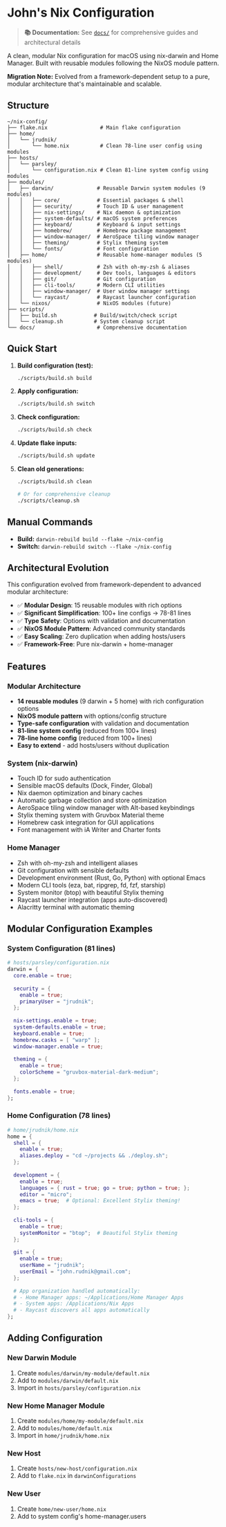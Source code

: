 # John's Nix Configuration

> **📚 Documentation:** See [`docs/`](docs/) for comprehensive guides and architectural details

A clean, modular Nix configuration for macOS using nix-darwin and Home Manager. Built with reusable modules following the NixOS module pattern.

**Migration Note:** Evolved from a framework-dependent setup to a pure, modular architecture that's maintainable and scalable.

## Structure

```
~/nix-config/
├── flake.nix                 # Main flake configuration
├── home/
│   └── jrudnik/
│       └── home.nix          # Clean 78-line user config using modules
├── hosts/
│   └── parsley/
│       └── configuration.nix # Clean 81-line system config using modules
├── modules/
│   ├── darwin/              # Reusable Darwin system modules (9 modules)
│   │   ├── core/            # Essential packages & shell
│   │   ├── security/        # Touch ID & user management
│   │   ├── nix-settings/    # Nix daemon & optimization
│   │   ├── system-defaults/ # macOS system preferences
│   │   ├── keyboard/        # Keyboard & input settings
│   │   ├── homebrew/        # Homebrew package management
│   │   ├── window-manager/  # AeroSpace tiling window manager
│   │   ├── theming/         # Stylix theming system
│   │   └── fonts/           # Font configuration
│   ├── home/                # Reusable home-manager modules (5 modules)
│   │   ├── shell/           # Zsh with oh-my-zsh & aliases
│   │   ├── development/     # Dev tools, languages & editors
│   │   ├── git/             # Git configuration
│   │   ├── cli-tools/       # Modern CLI utilities
│   │   ├── window-manager/  # User window manager settings
│   │   └── raycast/         # Raycast launcher configuration
│   └── nixos/               # NixOS modules (future)
├── scripts/
│   ├── build.sh            # Build/switch/check script
│   └── cleanup.sh          # System cleanup script
└── docs/                    # Comprehensive documentation
```

## Quick Start

1. **Build configuration (test):**
   ```bash
   ./scripts/build.sh build
   ```

2. **Apply configuration:**
   ```bash
   ./scripts/build.sh switch
   ```

3. **Check configuration:**
   ```bash
   ./scripts/build.sh check
   ```

4. **Update flake inputs:**
   ```bash
   ./scripts/build.sh update
   ```

5. **Clean old generations:**
   ```bash
   ./scripts/build.sh clean
   
   # Or for comprehensive cleanup
   ./scripts/cleanup.sh
   ```

## Manual Commands

- **Build:** `darwin-rebuild build --flake ~/nix-config`
- **Switch:** `darwin-rebuild switch --flake ~/nix-config`

## Architectural Evolution

This configuration evolved from framework-dependent to advanced modular architecture:

- ✅ **Modular Design**: 15 reusable modules with rich options
- ✅ **Significant Simplification**: 100+ line configs → 78-81 lines
- ✅ **Type Safety**: Options with validation and documentation
- ✅ **NixOS Module Pattern**: Advanced community standards
- ✅ **Easy Scaling**: Zero duplication when adding hosts/users
- ✅ **Framework-Free**: Pure nix-darwin + home-manager

## Features

### Modular Architecture
- **14 reusable modules** (9 darwin + 5 home) with rich configuration options
- **NixOS module pattern** with options/config structure
- **Type-safe configuration** with validation and documentation
- **81-line system config** (reduced from 100+ lines)
- **78-line home config** (reduced from 100+ lines)
- **Easy to extend** - add hosts/users without duplication

### System (nix-darwin)
- Touch ID for sudo authentication
- Sensible macOS defaults (Dock, Finder, Global)
- Nix daemon optimization and binary caches
- Automatic garbage collection and store optimization
- AeroSpace tiling window manager with Alt-based keybindings
- Stylix theming system with Gruvbox Material theme
- Homebrew cask integration for GUI applications
- Font management with iA Writer and Charter fonts

### Home Manager
- Zsh with oh-my-zsh and intelligent aliases
- Git configuration with sensible defaults
- Development environment (Rust, Go, Python) with optional Emacs
- Modern CLI tools (eza, bat, ripgrep, fd, fzf, starship)
- System monitor (btop) with beautiful Stylix theming
- Raycast launcher integration (apps auto-discovered)
- Alacritty terminal with automatic theming

## Modular Configuration Examples

### System Configuration (81 lines)
```nix
# hosts/parsley/configuration.nix
darwin = {
  core.enable = true;
  
  security = {
    enable = true;
    primaryUser = "jrudnik";
  };
  
  nix-settings.enable = true;
  system-defaults.enable = true;
  keyboard.enable = true;
  homebrew.casks = [ "warp" ];
  window-manager.enable = true;
  
  theming = {
    enable = true;
    colorScheme = "gruvbox-material-dark-medium";
  };
  
  fonts.enable = true;
};
```

### Home Configuration (78 lines)
```nix
# home/jrudnik/home.nix
home = {
  shell = {
    enable = true;
    aliases.deploy = "cd ~/projects && ./deploy.sh";
  };
  
  development = {
    enable = true;
    languages = { rust = true; go = true; python = true; };
    editor = "micro";
    emacs = true;  # Optional: Excellent Stylix theming!
  };
  
  cli-tools = {
    enable = true;
    systemMonitor = "btop";  # Beautiful Stylix theming
  };
  
  git = {
    enable = true;
    userName = "jrudnik";
    userEmail = "john.rudnik@gmail.com";
  };
  
  # App organization handled automatically:
  # - Home Manager apps: ~/Applications/Home Manager Apps
  # - System apps: /Applications/Nix Apps
  # - Raycast discovers all apps automatically
};
```

## Adding Configuration

### New Darwin Module
1. Create `modules/darwin/my-module/default.nix`
2. Add to `modules/darwin/default.nix`
3. Import in `hosts/parsley/configuration.nix`

### New Home Manager Module
1. Create `modules/home/my-module/default.nix` 
2. Add to `modules/home/default.nix`
3. Import in `home/jrudnik/home.nix`

### New Host
1. Create `hosts/new-host/configuration.nix`
2. Add to `flake.nix` in `darwinConfigurations`

### New User
1. Create `home/new-user/home.nix`
2. Add to system config's home-manager.users
